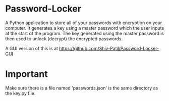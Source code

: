 # Password-Locker
A Python application to store all of your passwords with encryption on your computer. 
It generates a key using a master password which the user inputs at the start of the program. The key generated using the master password is then used to unlock (decrypt) the encrypted passwords.


A GUI version of this is at https://github.com/Shiv-Patil/Password-Locker-GUI

# Important
Make sure there is a file named 'passwords.json' is the same directory as the key.py file.
